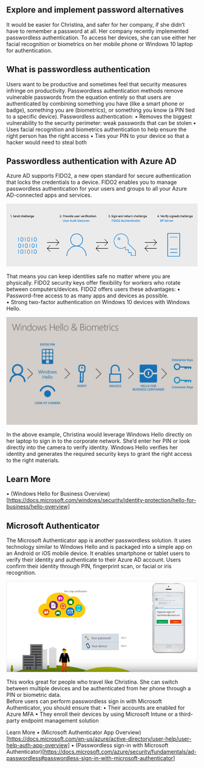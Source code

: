 ## Explore and implement password alternatives

It would be easier for Christina, and safer for her company, if she didn’t have to remember a password at all. Her company recently implemented passwordless authentication. To access her devices, she can use either her facial recognition or biometrics on her mobile phone or Windows 10 laptop for authentication.

## What is passwordless authentication

Users want to be productive and sometimes feel that security measures infringe on productivity. Passwordless authentication methods remove vulnerable passwords from the equation entirely so that users are authenticated by combining something you have (like a smart phone or badge), something you are (biometrics), or something you know (a PIN tied to a specific device).
Passwordless authentication: 
•	Removes the biggest vulnerability to the security perimeter: weak passwords that can be stolen
•	Uses facial recognition and biometrics authentication to help ensure the right person has the right access
•	Ties your PIN to your device so that a hacker would need to steal both 

## Passwordless authentication with Azure AD
Azure AD supports FIDO2, a new open standard for secure authentication that locks the credentials to a device. FIDO2 enables you to manage passwordless authentication for your users and groups to all your Azure AD-connected apps and services. 

![Password Risk Data](../media/icon20.png)
 
That means you can keep identities safe no matter where you are physically. FIDO2 security keys offer flexibility for workers who rotate between computers/devices.  FIDO2 offers users these advantages:
•	Password-free access to as many apps and devices as possible.  
•	Strong two-factor authentication on Windows 10 devices with Windows Hello. 
 
![Password Risk Data](../media/icon21.jpg)

In the above example, Christina would leverage Windows Hello directly on her laptop to sign in to the corporate network. She’d enter her PIN or look directly into the camera to verify identity.  Windows Hello verifies her identity and generates the required security keys to grant the right access to the right materials.

## Learn More
•	(Windows Hello for Business Overview)[https://docs.microsoft.com/windows/security/identity-protection/hello-for-business/hello-overview]

## Microsoft Authenticator 
The Microsoft Authenticator app is another passwordless solution. It uses technology similar to Windows Hello and is packaged into a simple app on an Android or iOS mobile device. It enables smartphone or tablet users to verify their identity and authenticate to their Azure AD account. Users confirm their identity through PIN, fingerprint scan, or facial or iris recognition. 

![Password Risk Data](../media/icon22.png)
 
This works great for people who travel like Christina. She can switch between multiple devices and be authenticated from her phone through a PIN or biometric data.  
Before users can perform passwordless sign in with Microsoft Authenticator, you should ensure that:
•	Their accounts are enabled for Azure MFA
•	They enroll their devices by using Microsoft Intune or a third-party endpoint management solution 

Learn More
•	(Microsoft Authenticator App Overview)[https://docs.microsoft.com/en-us/azure/active-directory/user-help/user-help-auth-app-overview]
•	(Passwordless sign-in with Microsoft Authenticator)[https://docs.microsoft.com/azure/security/fundamentals/ad-passwordless#passwordless-sign-in-with-microsoft-authenticator]